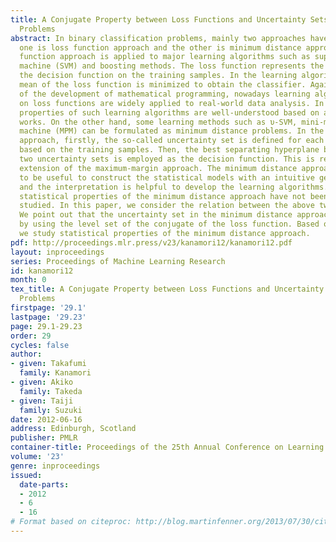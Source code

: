 ```yaml
---
title: A Conjugate Property between Loss Functions and Uncertainty Sets in Classification
  Problems
abstract: In binary classification problems, mainly two approaches have been proposed;
  one is loss function approach and the other is minimum distance approach. The loss
  function approach is applied to major learning algorithms such as support vector
  machine (SVM) and boosting methods. The loss function represents the penalty of
  the decision function on the training samples. In the learning algorithm, the empirical
  mean of the loss function is minimized to obtain the classifier. Against a backdrop
  of the development of mathematical programming, nowadays learning algorithms based
  on loss functions are widely applied to real-world data analysis. In addition, statistical
  properties of such learning algorithms are well-understood based on a lots of theoretical
  works. On the other hand, some learning methods such as υ-SVM, mini-max probability
  machine (MPM) can be formulated as minimum distance problems. In the minimum distance
  approach, firstly, the so-called uncertainty set is defined for each binary label
  based on the training samples. Then, the best separating hyperplane between the
  two uncertainty sets is employed as the decision function. This is regarded as an
  extension of the maximum-margin approach. The minimum distance approach is considered
  to be useful to construct the statistical models with an intuitive geometric interpretation,
  and the interpretation is helpful to develop the learning algorithms. However, the
  statistical properties of the minimum distance approach have not been intensively
  studied. In this paper, we consider the relation between the above two approaches.
  We point out that the uncertainty set in the minimum distance approach is described
  by using the level set of the conjugate of the loss function. Based on such relation,
  we study statistical properties of the minimum distance approach.
pdf: http://proceedings.mlr.press/v23/kanamori12/kanamori12.pdf
layout: inproceedings
series: Proceedings of Machine Learning Research
id: kanamori12
month: 0
tex_title: A Conjugate Property between Loss Functions and Uncertainty Sets in Classification
  Problems
firstpage: '29.1'
lastpage: '29.23'
page: 29.1-29.23
order: 29
cycles: false
author:
- given: Takafumi
  family: Kanamori
- given: Akiko
  family: Takeda
- given: Taiji
  family: Suzuki
date: 2012-06-16
address: Edinburgh, Scotland
publisher: PMLR
container-title: Proceedings of the 25th Annual Conference on Learning Theory
volume: '23'
genre: inproceedings
issued:
  date-parts:
  - 2012
  - 6
  - 16
# Format based on citeproc: http://blog.martinfenner.org/2013/07/30/citeproc-yaml-for-bibliographies/
---
```

